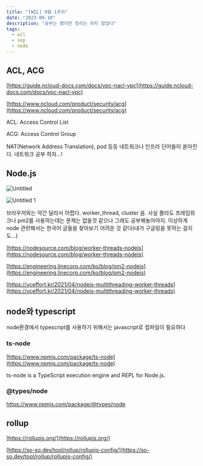 ```yaml
---
title: "[WIL] 9월 1주차"
date: "2023-09-10"
description: "공부는 했지만 정리는 하지 않았다"
tags:
  - wil
  - sep
  - node
---
```


## ACL, ACG

[https://guide.ncloud-docs.com/docs/vpc-nacl-vpc](https://guide.ncloud-docs.com/docs/vpc-nacl-vpc)

[https://www.ncloud.com/product/security/acg](https://www.ncloud.com/product/security/acg)

ACL: Access Control List

ACG: Access Control Group

NAT(Network Address Translation), pod 등등 네트워크나 인프라 단어들이 쏟아진다. 네트워크 공부 하자…!

## Node.js

![Untitled](https://github.com/prefer2/prefer2.dev/assets/67692759/caca259e-c297-4ca9-ab44-82c0b79dd51b)

![Untitled 1](https://github.com/prefer2/prefer2.dev/assets/67692759/48d6b9ae-38a5-4f2d-aa8d-91e6898c23eb)

브라우저와는 약간 달라서 어렵다. worker_thread, cluster 음. 사실 몰라도 프레임워크나 pm2를 사용하는데는 문제는 없을것 같으나 그래도 공부해놓아야지. 이상하게 node 관련해서는 한국어 글들을 찾아보기 어려운 것 같다(내가 구글링을 못하는 걸지도…)

[https://nodesource.com/blog/worker-threads-nodejs](https://nodesource.com/blog/worker-threads-nodejs)

[https://engineering.linecorp.com/ko/blog/pm2-nodejs](https://engineering.linecorp.com/ko/blog/pm2-nodejs)

[https://yceffort.kr/2021/04/nodejs-multithreading-worker-threads](https://yceffort.kr/2021/04/nodejs-multithreading-worker-threads)

## node와 typescript

node환경에서 typescript를 사용하기 위해서는 javascript로 컴파일이 필요하다

### ts-node

[https://www.npmjs.com/package/ts-node](https://www.npmjs.com/package/ts-node)

ts-node is a TypeScript execution engine and REPL for Node.js.

### @types/node

https://www.npmjs.com/package/@types/node

## rollup

[https://rollupjs.org/](https://rollupjs.org/)

[https://so-so.dev/tool/rollup/rollupjs-config/](https://so-so.dev/tool/rollup/rollupjs-config/)
